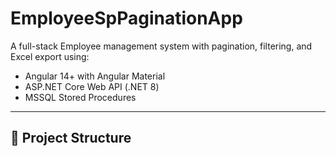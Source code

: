# EmployeeSpPaginationApp

A full-stack Employee management system with pagination, filtering, and Excel export using:

- Angular 14+ with Angular Material
- ASP.NET Core Web API (.NET 8)
- MSSQL Stored Procedures

---

## 📂 Project Structure

